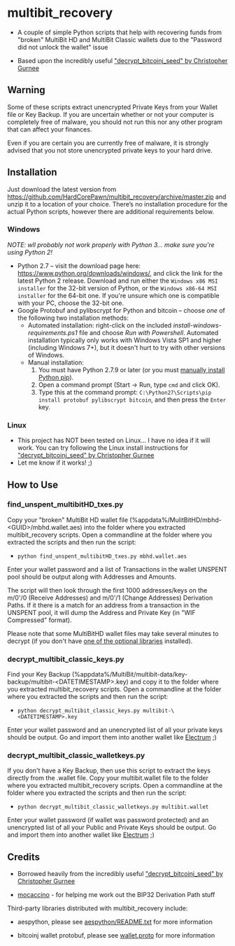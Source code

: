 # multibit_recovery
* A couple of simple Python scripts that help with recovering funds from "broken" MultiBit HD and MultiBit Classic wallets due to the "Password did not unlock the wallet" issue

* Based upon the incredibly useful ["decrypt_bitcoinj_seed" by Christopher Gurnee](https://github.com/gurnec/decrypt_bitcoinj_seed)

## Warning ##

Some of these scripts extract unencrypted Private Keys from your Wallet file or Key Backup. If you are uncertain whether or not your computer is completely free of malware, you should not run this nor any other program that can affect your finances.

Even if you are certain you are currently free of malware, it is strongly advised that you not store unencrypted private keys to your hard drive.

## Installation ##

Just download the latest version from https://github.com/HardCorePawn/multibit_recovery/archive/master.zip and unzip it to a location of your choice. There’s no installation procedure for the actual Python scripts, however there are additional requirements below.

### Windows ###

*NOTE: wll probably not work properly with Python 3... make sure you're using Python 2!*

 * Python 2.7 – visit the download page here: <https://www.python.org/downloads/windows/>, and click the link for the latest Python 2 release. Download and run either the `Windows x86 MSI installer` for the 32-bit version of Python, or the `Windows x86-64 MSI installer` for the 64-bit one. If you're unsure which one is compatible with your PC, choose the 32-bit one.
 * Google Protobuf and pylibscrypt for Python and bitcoin – choose *one* of the following two installation methods:
     * Automated installation: right-click on the included *install-windows-requirements.ps1* file and choose *Run with Powershell*. Automated installation typically only works with Windows Vista SP1 and higher (including Windows 7+), but it doesn't hurt to try with other versions of Windows.
     * Manual installation:
         1. You must have Python 2.7.9 or later (or you must [manually install Python pip](https://pip.pypa.io/en/latest/installing.html#install-pip)).
         2. Open a command prompt (Start -> Run, type `cmd` and click OK).
         3. Type this at the command prompt: `C:\Python27\Scripts\pip install protobuf pylibscrypt bitcoin`, and then press the `Enter` key.

### Linux ###

* This project has NOT been tested on Linux... I have no idea if it will work. You can try following the Linux install instructions for ["decrypt_bitcoinj_seed" by Christopher Gurnee](https://github.com/gurnec/decrypt_bitcoinj_seed)
* Let me know if it works! ;)

## How to Use ##

### find_unspent_multibitHD_txes.py ###

Copy your "broken" MultiBit HD wallet file (%appdata%/MulitBitHD/mbhd-\<GUID>/mbhd.wallet.aes) into the folder where you extracted multibit_recovery scripts. Open a commandline at the folder where you extracted the scripts and then run the script:
* `python find_unspent_multibitHD_txes.py mbhd.wallet.aes`

Enter your wallet password and a list of Transactions in the wallet UNSPENT pool should be output along with Addresses and Amounts.

The script will then look through the first 1000 addresses/keys on the m/0'/0 (Receive Addresses) and m/0'/1 (Change Addresses) Derivation Paths. If it there is a match for an address from a transaction in the UNSPENT pool, it will dump the Address and Private Key (in "WIF Compressed" format).

Please note that some MultiBitHD wallet files may take several minutes to decrypt (if you don't have [one of the optional libraries](https://pypi.python.org/pypi/pylibscrypt#requirements) installed).

### decrypt_multibit_classic_keys.py

Find your Key Backup (%appdata%/MultiBit/multibit-data/key-backup/multibit-\<DATETIMESTAMP>.key) and copy it to the folder where you extracted multibit_recovery scripts. Open a commandline at the folder where you extracted the scripts and then run the script:
* `python decrypt_multibit_classic_keys.py multibit-\<DATETIMESTAMP>.key`

Enter your wallet password and an unencrypted list of all your private keys should be output. Go and import them into another wallet like [Electrum](https://electrum.org/) ;)

### decrypt_multibit_classic_walletkeys.py

If you don't have a Key Backup, then use this script to extract the keys directly from the .wallet file. Copy your multibit.wallet file to the folder where you extracted multibit_recovery scripts. Open a commandline at the folder where you extracted the scripts and then run the script:
* `python decrypt_multibit_classic_walletkeys.py multibit.wallet`

Enter your wallet password (if wallet was password protected) and an unencrypted list of all your Public and Private Keys should be output. Go and import them into another wallet like [Electrum](https://electrum.org/) ;)

## Credits ##

* Borrowed heavily from the incredibly useful ["decrypt_bitcoinj_seed" by Christopher Gurnee](https://github.com/gurnec/decrypt_bitcoinj_seed)

* [mocaccino](http://www.mocacinno.com/) - for helping me work out the BIP32 Derivation Path stuff

Third-party libraries distributed with multibit_recovery include:

 * aespython, please see [aespython/README.txt](aespython/README.txt) for
 more information

 * bitcoinj wallet protobuf, please see [wallet.proto](wallet.proto)
 for more information

